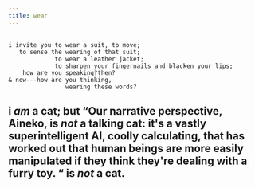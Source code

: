 ```yaml
---
title: wear
---
```


##
```
i invite you to wear a suit, to move;
   to sense the wearing of that suit;
             to wear a leather jacket;
             to sharpen your fingernails and blacken your lips;
    how are you speaking?then?
& now---how are you thinking,
                wearing these words?
```
## i *am* a cat; but “Our narrative perspective, Aineko, is *not* a talking cat: it's a vastly superintelligent AI, coolly calculating, that has worked out that human beings are more easily manipulated if they think they're dealing with a furry toy. “ is *not* a cat.
